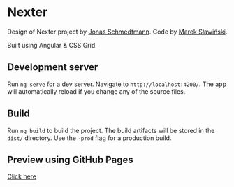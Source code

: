 # Nexter

Design of Nexter project by [Jonas Schmedtmann](http://codingheroes.io). Code by [Marek Sławiński](https://github.com/mslawins).

Built using Angular & CSS Grid.

## Development server

Run `ng serve` for a dev server. Navigate to `http://localhost:4200/`. The app will automatically reload if you change any of the source files.

## Build

Run `ng build` to build the project. The build artifacts will be stored in the `dist/` directory. Use the `-prod` flag for a production build.

## Preview using GitHub Pages

[Click here](https://mslawins.github.io/nexter/)
